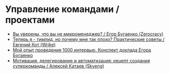 # Управление командами / проектами
- [Вы уверены, что вы не микроменеджер? / Егор Бугаенко (Zerocracy)](https://www.youtube.com/watch?v=6DrD_FucDK4)
- [Теперь я - тимлид, но почему мне так плохо? Практические советы / Евгений Кот (Wrike)](https://www.youtube.com/watch?v=7fnY8WVtElY)
- [Мой опыт проведения 1000 интервью. Конспект доклада Егора Бугаенко](https://habr.com/ru/post/491528/)
- [Мотивация, делегирование и автоматизация: рецепт создания суперкоманды / Алексей Катаев (Skyeng)](https://www.youtube.com/watch?v=ojRZNSSr4I8)
